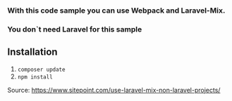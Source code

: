 ### With this code sample you can use Webpack and Laravel-Mix.
### You don`t need Laravel for this sample
## Installation

1. `composer update`
2. `npm install`

Source: https://www.sitepoint.com/use-laravel-mix-non-laravel-projects/